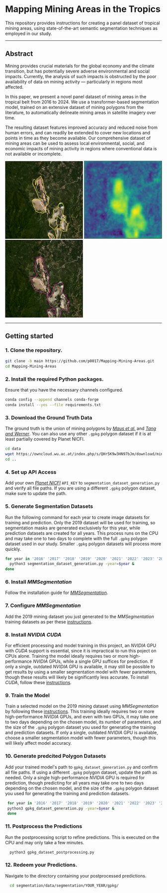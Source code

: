 # Mapping Mining Areas in the Tropics

This repository provides instructions for creating a panel dataset of tropical mining areas, using state-of-the-art semantic segmentation techniques as employed in our study.

---

## Abstract
Mining provides crucial materials for the global economy and the climate transition, but has potentially severe adverse environmental and social impacts. Currently, the analysis of such impacts is obstructed by the poor availability of data on mining activity — particularly in regions most affected.

In this paper, we present a novel panel dataset of mining areas in the tropical belt from 2016 to 2024. We use a transformer-based segmentation model, trained on an extensive dataset of mining polygons from the literature, to automatically delineate mining areas in satellite imagery over time.

The resulting dataset features improved accuracy and reduced noise from human errors, and can readily be extended to cover new locations and points in time as they become available.
Our comprehensive dataset of mining areas can be used to assess local environmental, social, and economic impacts of mining activity in regions where conventional data is not available or incomplete.

<p float="center">
  <img src="resources/toka_mine.PNG" width="250" />
  <img src="resources/toka_mine_prob.PNG" width="250" /> 
  <img src="resources/toka_mine_pred.PNG" width="250" />
</p>

---

## Getting started
### 1. Clone the repository.
   ```bash
   git clone -b main https://github.com/p0017/Mapping-Mining-Areas.git
   cd Mapping-Mining-Areas
   ```

### 2. Install the required Python packages.
Ensure that you have the necessary channels configured.
   ```bash
   conda config --append channels conda-forge
   conda install --yes --file requirements.txt
   ```

### 3. Download the Ground Truth Data
The ground truth is the union of mining polygons by [*Maus et al.*](https://www.nature.com/articles/s41597-022-01547-4) and [*Tang and Werner*](https://www.nature.com/articles/s43247-023-00805-6). You can also use any other `.gpkg` polygon dataset if it is at least partially covered by Planet NICFI.
   ```bash
   cd data
   wget https://owncloud.wu.ac.at/index.php/s/QHr5K9w3HN97bJm/download/mining_polygons_combined.gpkg
   cd ..
   ```

### 4. Set up API Access
Add your own [*Planet NICFI*](https://www.planet.com/nicfi/) `API_KEY` to `segmentation_dataset_generation.py` and verify all file paths. If you are using a different `.gpkg` polygon dataset, make sure to update the path.

### 5. Generate Segmentation Datasets
Run the following command for each year to create image datasets for training and prediction. Only the 2019 dataset will be used for training, so segmentation masks are generated exclusively for this year, while prediction datasets are created for all years. This process runs on the CPU and may take one to two days to complete with the full `.gpkg` polygon dataset used in our study. Smaller `.gpkg` polygon datasets will process more quickly.
   ```bash
   for year in '2016' '2017' '2018' '2019' '2020' '2021' '2022' '2023' '2024'; do
     python3 segmentation_dataset_generation.py -year=$year &
   done
   ```
   
### 6. Install *MMSegmentation*
Follow the installation guide for [*MMSegmentation*](https://mmsegmentation.readthedocs.io/en/main/get_started.html).
   
### 7. Configure *MMSegmentation*
Add the 2019 mining dataset you just generated to the *MMSegmentation* training datasets as per these [instructions](https://mmsegmentation.readthedocs.io/en/main/advanced_guides/add_datasets.html).

### 8. Install *NVIDIA* *CUDA*
For efficient processing and model training in this project, an *NVIDIA* GPU with *CUDA* support is essential, since it is impractical to run this poject on CPUs alone. Training the model ideally requires two or more high-performance *NVIDIA* GPUs, while a single GPU suffices for prediction. If only a single, outdated *NVIDIA* GPU is available, it may still be possible to get results by using a smaller segmentation model with fewer parameters, though these results will likely be significantly less accurate. To install *CUDA*, follow these [instructions](https://docs.NVIDIA.com/cuda/cuda-installation-guide-linux/).

### 9. Train the Model
Train a selected model on the 2019 mining dataset using *MMSegmentation* by following these [instructions](https://mmsegmentation.readthedocs.io/en/main/user_guides/4_train_test.html). This training ideally requires two or more high-performance *NVIDIA* GPUs, and even with two GPUs, it may take one to two days depending on the chosen model, its number of parameters, and the size of the `.gpkg` polygon dataset you used for generating the training and prediction datasets. If only a single, outdated *NVIDIA* GPU is available, choose a smaller segmentation model with fewer parameters, though this will likely affect model accuracy.
    
### 10. Generate predcited Polygon Datasets
Add your trained model's path to `gpkg_dataset_generation.py` and confirm all file paths. If using a different `.gpkg` polygon dataset, update the path as needed. Only a single high-performance *NVIDIA* GPU is required for prediction, though predicting for all years may take one to two days depending on the chosen model, and the size of the `.gpkg` polygon dataset you used for generating the training and prediction datasets.
   ```bash
    for year in '2016' '2017' '2018' '2019' '2020' '2021' '2022' '2023' '2024'; do
    python3 gpkg_dataset_generation.py -year=$year &
    done
   ```
    
### 11. Postprocess the Predictions
Run the postprocessing script to refine predictions. This is executed on the CPU and may only take a few minutes.
  ```bash
    python3 gpkg_dataset_postprocessing.py
  ```
  
### 12. Redeem your Predictions.
Navigate to the directory containing your postprocessed predictions.
  ```bash
    cd segmentation/data/segmentation/YOUR_YEAR/gpkg/
   ```
